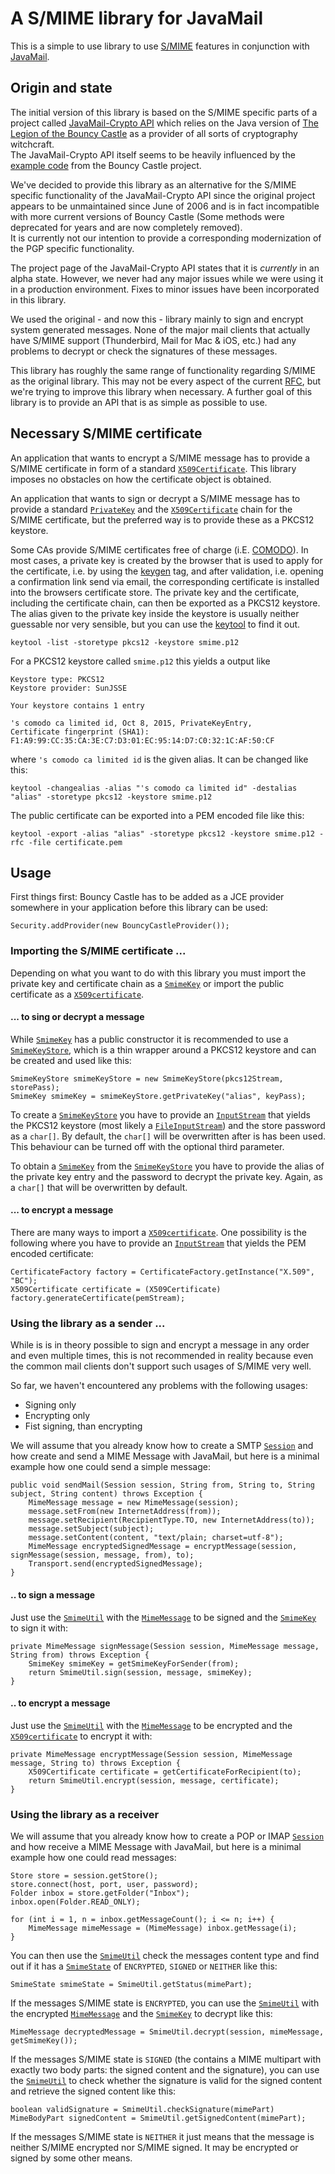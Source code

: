 # A S/MIME library for JavaMail

This is a simple to use library to use [S/MIME](https://en.wikipedia.org/wiki/S/MIME) features in conjunction with [JavaMail](http://www.oracle.com/technetwork/java/javamail/index.html).

## Origin and state

The initial version of this library is based on the S/MIME specific parts of a project called [JavaMail-Crypto API](http://javamail-crypto.sourceforge.net/) which relies on the Java version of [The Legion of the Bouncy Castle](http://www.bouncycastle.org/java.html) as a provider of all sorts of cryptography witchcraft.  
The JavaMail-Crypto API itself seems to be heavily influenced by the [example code](http://grepcode.com/file/repo1.maven.org/maven2/org.bouncycastle/bcmail-jdk16/1.46/org/bouncycastle/mail/smime/examples) from the Bouncy Castle project.

We've decided to provide this library as an alternative for the S/MIME specific functionality of the JavaMail-Crypto API since the original project appears to be unmaintained since June of 2006 and is in fact incompatible with more current versions of Bouncy Castle (Some methods were deprecated for years and are now completely removed).  
It is currently not our intention to provide a corresponding modernization of the PGP specific functionality.

The project page of the JavaMail-Crypto API states that it is *currently* in an alpha state. However, we never had any major issues while we were using it in a production environment. Fixes to minor issues have been incorporated in this library.

We used the original - and now this - library mainly to sign and encrypt system generated messages.
None of the major mail clients that actually have S/MIME support (Thunderbird, Mail for Mac & iOS, etc.) had any problems to decrypt or check the signatures of these messages.

This library has roughly the same range of functionality regarding S/MIME as the original library. This may not be every aspect of the current [RFC](https://tools.ietf.org/html/rfc5751), but we're trying to improve this library when necessary. A further goal of this library is to provide an API that is as simple as possible to use.

## Necessary S/MIME certificate

An application that wants to encrypt a S/MIME message has to provide a S/MIME certificate in form of a standard [`X509Certificate`](http://docs.oracle.com/javase/7/docs/api/java/security/cert/X509Certificate.html).
This library imposes no obstacles on how the certificate object is obtained.

An application that wants to sign or decrypt a S/MIME message has to provide a standard [`PrivateKey`](http://docs.oracle.com/javase/7/docs/api/java/security/PrivateKey.html) and the [`X509Certificate`](http://docs.oracle.com/javase/7/docs/api/java/security/cert/X509Certificate.html) chain for the S/MIME certificate, but the preferred way is to provide these as a PKCS12 keystore.

Some CAs provide S/MIME certificates free of charge (i.E. [COMODO](https://secure.comodo.com/products/frontpage?area=SecureEmailCertificate)). In most cases, a private key is created by the browser that is used to apply for the certificate, i.e. by using the [keygen](http://www.w3schools.com/tags/tag_keygen.asp) tag, and after validation, i.e. opening a confirmation link send via email, the corresponding certificate is installed into the browsers certificate store. The private key and the certificate, including the certificate chain, can then be exported as a PKCS12 keystore. The alias given to the private key inside the keystore is usually neither guessable nor very sensible, but you can use the [keytool](https://docs.oracle.com/javase/7/docs/technotes/tools/windows/keytool.html) to find it out.

```
keytool -list -storetype pkcs12 -keystore smime.p12
```
	
For a PKCS12 keystore called `smime.p12` this yields a output like

```
Keystore type: PKCS12
Keystore provider: SunJSSE

Your keystore contains 1 entry

's comodo ca limited id, Oct 8, 2015, PrivateKeyEntry, 
Certificate fingerprint (SHA1): F1:A9:99:CC:35:CA:3E:C7:D3:01:EC:95:14:D7:C0:32:1C:AF:50:CF
```
 
where `'s comodo ca limited id` is the given alias. It can be changed like this:

```
keytool -changealias -alias "'s comodo ca limited id" -destalias "alias" -storetype pkcs12 -keystore smime.p12
```

The public certificate can be exported into a PEM encoded file like this:

```
keytool -export -alias "alias" -storetype pkcs12 -keystore smime.p12 -rfc -file certificate.pem
```
	
## Usage

First things first: Bouncy Castle has to be added as a JCE provider somewhere in your application before this library can be used:

```
Security.addProvider(new BouncyCastleProvider());
```
	
### Importing the S/MIME certificate ...

Depending on what you want to do with this library you must import the private key and certificate chain as a [`SmimeKey`](http://markenwerk.github.io/java-utils-mail-smime/javadoc/net/markenwerk/utils/mail/smime/SmimeKey.html) or import the public certificate as a [`X509certificate`](http://docs.oracle.com/javase/7/docs/api/java/security/cert/X509Certificate.html). 

#### ... to sing or decrypt a message

While [`SmimeKey`](http://markenwerk.github.io/java-utils-mail-smime/javadoc/net/markenwerk/utils/mail/smime/SmimeKey.html) has a public constructor it is recommended to use a [`SmimeKeyStore`](http://markenwerk.github.io/java-utils-mail-smime/javadoc/net/markenwerk/utils/mail/smime/SmimeKeyStore.html), which is a thin wrapper around a PKCS12 keystore and can be created and used like this:

```
SmimeKeyStore smimeKeyStore = new SmimeKeyStore(pkcs12Stream, storePass);
SmimeKey smimeKey = smimeKeyStore.getPrivateKey("alias", keyPass);
```

To create a [`SmimeKeyStore`](http://markenwerk.github.io/java-utils-mail-smime/javadoc/net/markenwerk/utils/mail/smime/SmimeKeyStore.html) you have to provide an [`InputStream`](http://docs.oracle.com/javase/7/docs/api/java/io/InputStream.html) that yields the PKCS12 keystore (most likely a [`FileInputStream`](http://docs.oracle.com/javase/7/docs/api/java/io/FileInputStream.html)) and the store password as a `char[]`. By default, the `char[]` will be overwritten after is has been used. This behaviour can be turned off with the optional third parameter.

To obtain a [`SmimeKey`](http://markenwerk.github.io/java-utils-mail-smime/javadoc/net/markenwerk/utils/mail/smime/SmimeKey.html) from the [`SmimeKeyStore`](http://markenwerk.github.io/java-utils-mail-smime/javadoc/net/markenwerk/utils/mail/smime/SmimeKeyStore.html) you have to provide the alias of the private key entry and the password to decrypt the private key. Again, as a `char[]` that will be overwritten by default.

#### ... to encrypt a message

There are many ways to import a [`X509certificate`](http://docs.oracle.com/javase/7/docs/api/java/security/cert/X509Certificate.html). One possibility is the following where you have to provide an [`InputStream`](http://docs.oracle.com/javase/7/docs/api/java/io/InputStream.html) that yields the PEM encoded certificate:

```
CertificateFactory factory = CertificateFactory.getInstance("X.509", "BC");
X509Certificate certificate = (X509Certificate) factory.generateCertificate(pemStream);
```
	
### Using the library as a sender ...

While is is in theory possible to sign and encrypt a message in any order and even multiple times, this is not recommended in reality because even the common mail clients don't support such usages of S/MIME very well.

So far, we haven't encountered any problems with the following usages:

 - Signing only
 - Encrypting only
 - Fist signing, than encrypting
 
 We will assume that you already know how to create a SMTP [`Session`](https://javamail.java.net/nonav/docs/api/javax/mail/Session.html) and how create and send a MIME Message with JavaMail, but here is a minimal example how one could send a simple message:

```
public void sendMail(Session session, String from, String to, String subject, String content) throws Exception {
	MimeMessage message = new MimeMessage(session);
	message.setFrom(new InternetAddress(from));
	message.setRecipient(RecipientType.TO, new InternetAddress(to));
	message.setSubject(subject);
	message.setContent(content, "text/plain; charset=utf-8");
	MimeMessage encryptedSignedMessage = encryptMessage(session, signMessage(session, message, from), to);
	Transport.send(encryptedSignedMessage);
}
```

#### .. to sign a message

Just use the [`SmimeUtil`](http://markenwerk.github.io/java-utils-mail-smime/javadoc/net/markenwerk/utils/mail/smime/SmimeUtil.html) with the [`MimeMessage`](https://javamail.java.net/nonav/docs/api/javax/mail/internet/MimeMessage.html) to be signed and the [`SmimeKey`](http://markenwerk.github.io/java-utils-mail-smime/javadoc/net/markenwerk/utils/mail/smime/SmimeKey.html) to sign it with:

```
private MimeMessage signMessage(Session session, MimeMessage message, String from) throws Exception {
	SmimeKey smimeKey = getSmimeKeyForSender(from);
	return SmimeUtil.sign(session, message, smimeKey);
}
```

#### .. to encrypt a message

Just use the [`SmimeUtil`](http://markenwerk.github.io/java-utils-mail-smime/javadoc/net/markenwerk/utils/mail/smime/SmimeUtil.html) with the [`MimeMessage`](https://javamail.java.net/nonav/docs/api/javax/mail/internet/MimeMessage.html) to be encrypted and the [`X509certificate`](http://docs.oracle.com/javase/7/docs/api/java/security/cert/X509Certificate.html) to encrypt it with:

```
private MimeMessage encryptMessage(Session session, MimeMessage message, String to) throws Exception {
	X509Certificate certificate = getCertificateForRecipient(to);
	return SmimeUtil.encrypt(session, message, certificate);
}
```

### Using the library as a receiver

We will assume that you already know how to create a POP or IMAP [`Session`](https://javamail.java.net/nonav/docs/api/javax/mail/Session.html) and how receive a MIME Message with JavaMail, but here is a minimal example how one could read messages:

```
Store store = session.getStore();
store.connect(host, port, user, password);
Folder inbox = store.getFolder("Inbox");
inbox.open(Folder.READ_ONLY);

for (int i = 1, n = inbox.getMessageCount(); i <= n; i++) {
	MimeMessage mimeMessage = (MimeMessage) inbox.getMessage(i);
}
```
	
You can then use the [`SmimeUtil`](http://markenwerk.github.io/java-utils-mail-smime/javadoc/net/markenwerk/utils/mail/smime/SmimeUtil.html) check the messages content type and find out if it has a [`SmimeState`](http://markenwerk.github.io/java-utils-mail-smime/javadoc/net/markenwerk/utils/mail/smime/SmimeState.html) of `ENCRYPTED`, `SIGNED` or `NEITHER` like this:

```
SmimeState smimeState = SmimeUtil.getStatus(mimePart);
```
	
If the messages S/MIME state is `ENCRYPTED`, you can use the [`SmimeUtil`](http://markenwerk.github.io/java-utils-mail-smime/javadoc/net/markenwerk/utils/mail/smime/SmimeUtil.html) with the encrypted [`MimeMessage`](https://javamail.java.net/nonav/docs/api/javax/mail/internet/MimeMessage.html) and the [`SmimeKey`](http://markenwerk.github.io/java-utils-mail-smime/javadoc/net/markenwerk/utils/mail/smime/SmimeKey.html) to decrypt like this:

```
MimeMessage decryptedMessage = SmimeUtil.decrypt(session, mimeMessage, getSmimeKey());
```
	
If the messages S/MIME state is `SIGNED` (the contains a MIME multipart with exactly two body parts: the signed content and the signature), you can use the [`SmimeUtil`](http://markenwerk.github.io/java-utils-mail-smime/javadoc/net/markenwerk/utils/mail/smime/SmimeUtil.html) to check whether the signature is valid for the signed content and retrieve the signed content like this:

```
boolean validSignature = SmimeUtil.checkSignature(mimePart)
MimeBodyPart signedContent = SmimeUtil.getSignedContent(mimePart);
```

If the messages S/MIME state is `NEITHER` it just means that the message is neither S/MIME encrypted nor S/MIME signed. It may be encrypted or signed by some other means.
